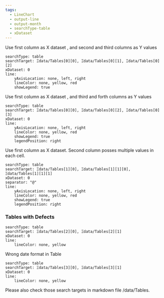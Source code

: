 ```yaml
---
tags:
  - LineChart
  - output-line
  - output-month
  - searchType-table
  - xDataset
---
```


Use first column as X dataset , and second and third columns as Y values

```tracker
searchType: table
searchTarget: Ξdata/Tables[0][0], Ξdata/Tables[0][1], Ξdata/Tables[0][2]
xDataset: 0
line:
    yAxisLocation: none, left, right
    lineColor: none, yellow, red
    showLegend: true
```

Use first column as X dataset , and third and forth columns as Y values

```tracker
searchType: table
searchTarget: Ξdata/Tables[0][0], Ξdata/Tables[0][2], Ξdata/Tables[0][3]
xDataset: 0
line:
    yAxisLocation: none, left, right
    lineColor: none, yellow, red
    showLegend: true
    legendPosition: right
```

Use first column as X dataset. Second column posses multiple values in each cell.

```tracker
searchType: table
searchTarget: Ξdata/Tables[1][0], Ξdata/Tables[1][1][0], Ξdata/Tables[1][1][1]
xDataset: 0
separator: "@"
line:
    yAxisLocation: none, left, right
    lineColor: none, yellow, red
    showLegend: true
    legendPosition: right
```

### Tables with Defects

```tracker
searchType: table
searchTarget: Ξdata/Tables[2][0], Ξdata/Tables[2][1]
xDataset: 0
line:
    lineColor: none, yellow
```

Wrong date format in Table

```tracker
searchType: table
searchTarget: Ξdata/Tables[3][0], Ξdata/Tables[3][1]
xDataset: 0
line:
    lineColor: none, yellow
```

Please also check those search targets in markdown file /data/Tables.
